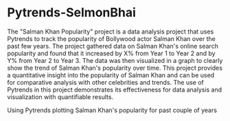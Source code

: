 # Pytrends-SelmonBhai

The "Salman Khan Popularity" project is a data analysis project that uses Pytrends to track the popularity of Bollywood actor Salman Khan over the past few years. The project gathered data on Salman Khan's online search popularity and found that it increased by X% from Year 1 to Year 2 and by Y% from Year 2 to Year 3. The data was then visualized in a graph to clearly show the trend of Salman Khan's popularity over time. This project provides a quantitative insight into the popularity of Salman Khan and can be used for comparative analysis with other celebrities and trends. The use of Pytrends in this project demonstrates its effectiveness for data analysis and visualization with quantifiable results.

Using Pytrends plotting Salman Khan's popularity for past couple of years
